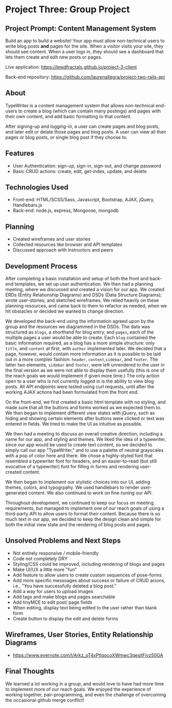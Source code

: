 # Project Three: Group Project
## Project Prompt: Content Management System

Build an app to build a website! Your app must allow non-technical users to write blog posts **and** pages for the site. When a visitor visits your site, they should see content. When a user logs in, they should see a dashboard that lets them create and edit new posts or pages.

Live application:
https://lewdfractals.github.io/project-3-client

Back-end repository: https://github.com/laurenallegra/project-two-rails-api

## About

TypeWriter is a content management system that allows non-technical end-users to create a blog (which can contain many
postings) and pages with their own content, and add basic formatting to that content.

After signing-up and logging-in, a user can create pages and blog posts, and later edit or delate those pages and blog posts. A user can view all their pages or blog posts, or single blog post if they choose to.

## Features

- User Authentication: sign-up, sign-in, sign-out, and change password
- Basic CRUD actions: create, edit, get-index, update, and delete

## Technologies Used

- Front-end: HTML/SCSS/Sass, Javascript, Bootstrap, AJAX, jQuery, Handlebars.js
- Back-end: node.js, express, Mongoose, mongodb

## Planning


- Created wireframes and user stories
- Collected resources like browser and API templates
- Discussed approach with instructors and peers

## Development Process

After completing a basic installation and setup of both the front and back-end templates, we set up user authentication. We then had a planning meeting, where we discussed and created a vision for our app. We created ERDs (Entity Relationship Diagrams) and DSDs (Data Structure Diagrams); wrote user-stories; and sketched wireframes. We relied heavily on these planning resources, and came back to them to refactor as needed, when we hit obstacles or decided we wanted to change direction.

We developed the back-end using the information agreed upon by the group and the resources we diagrammed in the DSDs. The data was structured as `blogs`, a shorthand for blog entry, and `pages`, each of the multiple pages a user would be able to create. Each `blog` contained the basic information required, as a blog has a more simple structure: only `title`, and `content` at first, with `author` implemented later. We decided that a page, however, would contain more information as it is possible to be laid out in a more complex fashion: `header`, `content`,`sidebar`, and `footer`. The latter two elements, `sidebar` and `footer`, were left unrendered to the user in the final version as we were not able to display them usefully (this is one of the reach goals we would implement if given more time.) The only action open to a user who is not currently logged in is the ability to view blog posts. All API endpoints  were tested using curl requests, until after the working AJAX actions had been formulated from the front end.

On the front-end, we first created a basic html template with no styling, and made sure that all the buttons and forms worked as we expected them to. We then began to implement different view states with jQuery, such as hiding and showing certain elements after buttons were clicked or text was entered in fields. We tried to make the UI as intuitive as possible.

We then had a meeting to discuss an overall creative direction, including a name for our app, and styling and themes. We liked the idea of a typewriter, since our app would be used to create text content, so we decided to simply call our app "TypeWriter," and to use a palette of neutral grayscales with a pop of color here and there. We chose a highly-styled font that resembled a typewriter font for headers, and an easier-to-read (but still evocative of a typewriter) font for filling in forms and rendering user-created content.

We then began to implement our stylistic choices into our UI, adding themes, colors, and typogrpahy. We used handlebars to render user-generated content. We also continued to work on fine-tuning our API.

Throughout development, we continued to keep our focus on meeting requirements, but managed to implement one of our reach goals of using a third-party API to allow users to format their content. Because there is so much text in our app, we decided to keep the design clean and simple for both the initial view state and the rendering of blog posts and pages.


## Unsolved Problems and Next Steps

- Not entirely responsive / mobile-friendly
- Code not completely DRY
- Styling/CSS could be improved, including rendering of blogs and pages
- Make UI/UX a little more "fun"
- Add feature to allow users to create custom sequences of pose-forms
- Add more specific messsages about success or failure of CRUD acions, i.e., "You have successfully deleted a blog post."
- Add a way for users to upload images
- Add tags and make blogs and pages searchable
- Add tinyMCE to edit post/ page fields
- When editing, display text being edited to the user rather than blank form
- Create button to display the edit and delete forms

## Wireframes, User Stories, Entity Relationship Diagrams

- https://www.evernote.com/l/Arkz_oT4xPtIqocoXWmwc3qesjtFivz50GA


## Final Thoughts
We learned a lot working in a group, and would love to have had more time to implement more of our reach goals. We enjoyed the experience of working together, pair-programming, and even the challenge of overcoming the occasional github merge conflict!
